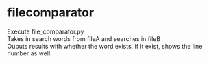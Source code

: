 # filecomparator

Execute file_comparator.py  
Takes in search words from fileA and searches in fileB  
Ouputs results with whether the word exists, if it exist, shows the line number as well.  